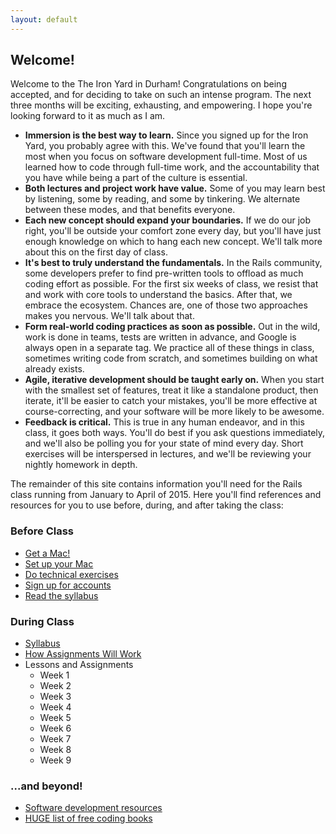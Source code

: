 ```yaml
---
layout: default
---
```


## Welcome!

Welcome to the The Iron Yard in Durham!  Congratulations on being accepted, and for deciding to take on such an intense program.  The next three months will be exciting, exhausting, and empowering.  I hope you're looking forward to it as much as I am.

* **Immersion is the best way to learn.** Since you signed up for the Iron Yard, you probably agree with this.  We've found that you'll learn the most when you focus on software development full-time.  Most of us learned how to code through full-time work, and the accountability that you have while being a part of the culture is essential.
* **Both lectures and project work have value.** Some of you may learn best by listening, some by reading, and some by tinkering.  We alternate between these modes, and that benefits everyone.
* **Each new concept should expand your boundaries.** If we do our job right, you'll be outside your comfort zone every day, but you'll have just enough knowledge on which to hang each new concept.  We'll talk more about this on the first day of class.
* **It's best to truly understand the fundamentals.** In the Rails community, some developers prefer to find pre-written tools to offload as much coding effort as possible.  For the first six weeks of class, we resist that and work with core tools to understand the basics.  After that, we embrace the ecosystem.  Chances are, one of those two approaches makes you nervous.  We'll talk about that.
* **Form real-world coding practices as soon as possible.**  Out in the wild, work is done in teams, tests are written in advance, and Google is always open in a separate tag.  We practice all of these things in class, sometimes writing code from scratch, and sometimes building on what already exists.
* **Agile, iterative development should be taught early on.**  When you start with the smallest set of features, treat it like a standalone product, then iterate, it'll be easier to catch your mistakes, you'll be more effective at course-correcting, and your software will be more likely to be awesome.
* **Feedback is critical.** This is true in any human endeavor, and in this class, it goes both ways.  You'll do best if you ask questions immediately, and we'll also be polling you for your state of mind every day.  Short exercises will be interspersed in lectures, and we'll be reviewing your nightly homework in depth.

The remainder of this site contains information you'll need for the Rails class running from January to April of 2015.  Here you'll find references and resources for you to use before, during, and after taking the class:

### Before Class

* [Get a Mac!](/syllabus/mac_specs.html)
* [Set up your Mac](/prework/setup.html)
* [Do technical exercises](/prework/exercises.html)
* [Sign up for accounts](/prework/accounts.html)
* [Read the syllabus](/syllabus/)

### During Class

* [Syllabus](/syllabus/)
* [How Assignments Will Work](/syllabus/assignment_approach.html)
* Lessons and Assignments
  * Week 1
  * Week 2
  * Week 3
  * Week 4
  * Week 5
  * Week 6
  * Week 7
  * Week 8
  * Week 9

### ...and beyond!

* [Software development resources](/resources/)
* [HUGE list of free coding books](https://github.com/vhf/free-programming-books/blob/master/free-programming-books.md)
